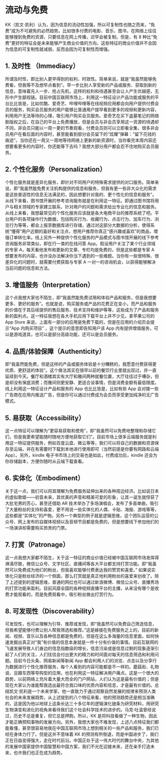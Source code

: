 # 流动与免费

KK（凯文·凯利）认为，因为信息的流动性加强，所以可复制性也随之而来，“免费”成为不可避免的必然趋势。比如很多付费的电影、音乐、图书，在网络上往往能够搜到免费的资源，只要信息在网上传播，迟早会被复制。但是，有 8 种比“免费”更好的特征会是未来能够产生商业价值的方向，这些特征的商业价值并不会因为信息的可复制性就减弱，反而会因为可复制性而增强。

## 1. 及时性 （Immediacy）

所谓及时性，即比别人更早得到的权利、时效性。简单来说，就是“我虽然能够免费看，但我等不及想早点看到”。早一步比别人享受新的产品或服务、获取到新的信息，意味着先人一步、抢占先机，这样的权利和待遇甚至会让人产生优越感，无形中产生鄙视链。目前中国互联网市场上，利用这一特征设计产品功能或服务的平台比比皆是，比如优酷、爱奇艺、哔哩哔哩等在线视频应用都会向用户提供付费会员的服务，购买会员服务的用户能够比普通用户提早看到更多的视频和更新内容，利用用户无法等待的心理，吸引用户购买会员服务。爱奇艺在买下盗墓笔记的网络剧版权之后，在自己的平台上免费播放，但是会员与非会员享用这一资源的待遇却不同，非会员只能以一周一更的节奏观看，付费会员则可以立即看全集，很多非会员用户在看后面的内容时，甚至能看到部分会员留下的“炫耀”弹幕：“留下花钱的痕迹”。当你还在一周又一周地等待网络上更新的新资源时，当你看完本周内容还想要看更多的内容时，你还能等下去吗？我想大部分用户都会忍不住地购买会员服务。

## 2. 个性化服务（Personalization）

个性化服务就是差异化服务，即针对不同用户的特殊需求提供的对口服务。简单来说，即“我虽然能免费关注机构提供的信息和服务，但我有更一些非大众化的需求是这些普适性的信息无法满足的，因此想要针对我的、更个性化的信息和服务”。从线下来看，图书馆开展的参考咨询服务就是在利用这一特征。即通过图书馆将用户与相关领域的专家建立联系，针对用户的问题和需求给出专业化的信息和服务。从线上来看，我想最常见的个性化服务应该就是各大电商平台的推荐系统了吧。平台用户的各项操作行为数据，包括购买行为、收藏行为、点击行为、加车行为、浏览行为等等，都会上报至数据库进行存储，通过对这部分大数据的分析，使得系统“懂得”用户近期的喜好和关注点，想用户推荐你真正“感兴趣或喜欢”的商品，增强订单转化率。线上另外一种提供个性化服务的产品模式与图书馆开展的线下参考咨询服务非常类似，即在行一类的在线问答 App。假设用户关注了某个行业领域的专家 A，每天看他发布和更新的文章、专栏均是免费的，但是这些都是专家 A 想要发布的内容，也许没办法解决你当下遇到的一些难题。当你有一些很特殊、很差异化的问题时，就需要付费获取与专家 A 一对一的咨询机会，以获得能够解决当前问题的信息和方法。

## 3. 增值服务（Interpretation）

这个点我想大家也不陌生，即“我虽然能免费试用和体验产品和服务，但是我想要更多、更好的服务”。也就是说，购买服务或产品的花费正在变小，而产品和服务的价值在于其后续提供的售后服务、技术支持和维护等等，这些成为了产品和服务新的盈利点。这一特征我想在各大手机应用下载平台上并不少见，拿苹果公司的 App Store 来说，上面有一部分的应用是免费下载的，但是在应用的介绍页会提示“App 内购买项目” ，这个提示的意思即告知用户该 App 内有提供增值服务，可以是游戏道具，也可以是部分高级功能，还可以是会员服务。

## 4. 品质/体验保障（Authenticity）

即“我虽然能免费，但是这样的产品或服务体验是十分糟糕的，我愿意付费获得更优质、更舒适的体验”。这个做法其实在很早以前的餐饮行业里就出现过，并一直延续到今天。餐厅和酒楼其实有大厅和雅间两种就餐位置，大厅往往过于嘈杂，但是却没有保底消费；而雅间则更安静、更适合谈事情，但是消费金额有最低限度。线上利用这一特征设计产品和服务的 App 也比比皆是，比如有些 App 会对接一些广告商在应用内推送广告，但是你可以通过付费成为会员而享受更加纯净的无广告模式。

## 5. 易获取（Accessibility）

这一点特征可以理解为“更容易获取和使用”，即“我虽然可以免费地整理和存储它们，但是我更希望能随时随地方便地获取它们”。目前市场上很多云端服务就是利用这一特征提供服务，例如百度云盘、微云等等，我们可以将自己的数据和资源保存至云端，并在有需要时下载到本地进行使用即可（当然前提是你要有网路和云端 App）。另外，kindle 电子书市场上的交易也是如此，付费成功后，kindle 还会为你存储副本，方便你随时从云端下载查看。

## 6. 实体化（Embodiment）

关于这一点，我们可以将其理解为免费服务延伸出来的各种周边经济。比如说日本的虚拟歌姬——初音未来，其优美的声音和精美可爱的形象，让其一诞生就俘获了大批宅男的芳心，甚至还借助 AR 技术举办了多场演唱会，发布了多首单曲，吸引了大量粉丝的支持和喜爱，更不用说一些实体化的人偶、卡贴、海报、游戏等等，这些都是“实体化”的产物。另外一个典型的例子就是逻辑思维，这个团队运营的公众号、网上发布的自媒体视频以及音频节目都是免费的，但是想要线下参加他们的一场演讲却需要购买昂贵的门票。

## 7. 打赏（Patronage）

这一点我想大家都不陌生，关于这一特征的商业价值已经被中国互联网市场发挥得淋漓尽致，微信公众号、文字社区、直播间等各大平台都支持打赏功能。即“我虽然可以免费成为他们的粉丝，但我喜欢能够付费表达我的赞赏和喜爱。” 如果说实体化只是粉丝经济的一个侧面，那么打赏就是真正地利用粉丝的喜爱来创收了。除了上述提到的逻辑思维，普通的网红也可以通过新浪微博、微信公众号、直播秀场的打赏功能来盈利。目前风靡全国的各种视频直播平台的主播，从来没有哪个是收费才能观看的，而是免费观看中，吸引粉丝做出打赏行为。

## 8. 可发现性（Discoverability）

可发现性，也可以理解为引导、推荐或发现，即“我虽然可以免费自己筛选信息，但我希望能够付费让别人帮我筛选和推荐。”这是嫁接在免费服务之上的，目前的新闻、视频、音乐以及各种信息都是免费的，但是在这么多海量的信息里面，如何快速发掘出真正对“我”有价值的信息本身就是一件十分有价值的事情。目前互联网的飞速发展导致人们身边的信息指数级的增长，信息污染或是信息过剩的现象逐渐引起了人们的关注，人们往往会付出更大的精力和时间面对每天的信息筛选和利用问题。目前今日头条、网易新闻等新闻 App 都会利用人们的浏览、点击以及分享行为数据进行个性化推荐服务，每个人看到的内容可能都是不一样的。蘑菇街、礼物说、豆瓣东西等导购型的应用，也在利用这一特征解决用户痛点。这是一个很大的趋势，以前网络上充斥着大量大而全的门户网站，人们认为这是最有价值的；但是现在大家认为谁能帮我选出最符合我口味的优质内容和信息，才是最有价值的。总结凯文·凯利是一个未来学家，他一直致力于通过观察自然发展的规律来预测人类社会的未来发展趋势。从上述提到的八个特征来看，他的预测趋势还是相当准确的，这是因为他以地球上这条长达三十多亿年的逻辑演化链条为研究材料，用研究生物演变和进化的视角来看待我们这个社会科学技术的进步的。马克·吐温曾经说过，历史不总是重复，但它总是押韵。所以，KK 是将科技看做了一种生物，因此才能正确预知事物的发展方向。另外，我想大家也不难发现，上述八点特征我们都能看懂，甚至很容易地我在中国互联网市场上想到相关的一些产品和服务，我们已经在身体力行了。但是这并不意味着 KK 的预测有所倒退，而是中国进步了，我们正在日益变得强大，走在时代前沿。中国正处于这一伟大时代的舞台中央，为其他的发展中国家提供中国智慧和中国方案，我们不光在迎接未来，还在亲手打造未来，也许我们也正在成为趋势。
